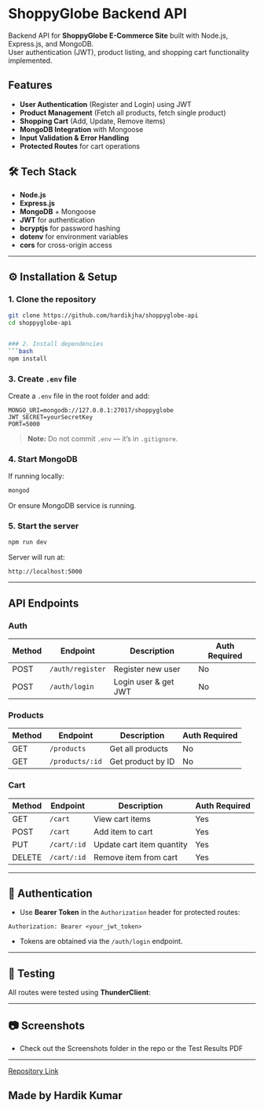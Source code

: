 # ShoppyGlobe Backend API

Backend API for **ShoppyGlobe E-Commerce Site** built with Node.js, Express.js, and MongoDB.  
User authentication (JWT), product listing, and shopping cart functionality implemented.

## Features
- **User Authentication** (Register and Login) using JWT
- **Product Management** (Fetch all products, fetch single product)
- **Shopping Cart** (Add, Update, Remove items)
- **MongoDB Integration** with Mongoose
- **Input Validation & Error Handling**
- **Protected Routes** for cart operations

## 🛠 Tech Stack
- **Node.js**
- **Express.js**
- **MongoDB** + Mongoose
- **JWT** for authentication
- **bcryptjs** for password hashing
- **dotenv** for environment variables
- **cors** for cross-origin access


---

## ⚙️ Installation & Setup

### 1. Clone the repository
```bash
git clone https://github.com/hardikjha/shoppyglobe-api
cd shoppyglobe-api


### 2. Install dependencies
```bash
npm install
```

### 3. Create `.env` file
Create a `.env` file in the root folder and add:
```
MONGO_URI=mongodb://127.0.0.1:27017/shoppyglobe
JWT_SECRET=yourSecretKey
PORT=5000
```

> **Note:** Do not commit `.env` — it’s in `.gitignore`.

### 4. Start MongoDB
If running locally:
```bash
mongod
```
Or ensure MongoDB service is running.

### 5. Start the server
```bash
npm run dev
```
Server will run at:
```
http://localhost:5000
```

---

## API Endpoints

### **Auth**
| Method | Endpoint          | Description         | Auth Required |
|--------|-------------------|--------------------|---------------|
| POST   | `/auth/register`  | Register new user  | No            |
| POST   | `/auth/login`     | Login user & get JWT| No            |

### **Products**
| Method | Endpoint              | Description              | Auth Required |
|--------|-----------------------|--------------------------|---------------|
| GET    | `/products`           | Get all products         | No            |
| GET    | `/products/:id`       | Get product by ID        | No            |

### **Cart**
| Method | Endpoint              | Description                | Auth Required |
|--------|-----------------------|----------------------------|---------------|
| GET    | `/cart`               | View cart items            | Yes           |
| POST   | `/cart`               | Add item to cart           | Yes           |
| PUT    | `/cart/:id`           | Update cart item quantity  | Yes           |
| DELETE | `/cart/:id`           | Remove item from cart      | Yes           |

---

## 🔑 Authentication
- Use **Bearer Token** in the `Authorization` header for protected routes:
```
Authorization: Bearer <your_jwt_token>
```
- Tokens are obtained via the `/auth/login` endpoint.

---

## 🧪 Testing
All routes were tested using **ThunderClient**:

---

## 📷 Screenshots
- Check out the Screenshots folder in the repo or the Test Results PDF

---

[Repository Link](https://github.com/hardikjha/shoppyglobe-api)

Made by Hardik Kumar
---

